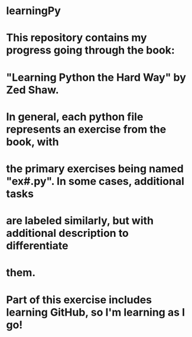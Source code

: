 # learningPy
#
# This repository contains my progress going through the book:
#   "Learning Python the Hard Way" by Zed Shaw.
#
# In general, each python file represents an exercise from the book, with
# the primary exercises being named "ex#.py". In some cases, additional tasks
# are labeled similarly, but with additional description to differentiate
# them.
#
# Part of this exercise includes learning GitHub, so I'm learning as I go!
